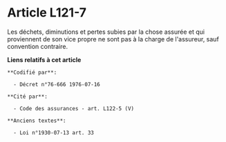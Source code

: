 # Article L121-7

Les déchets, diminutions et pertes subies par la chose assurée et qui proviennent de son vice propre ne sont pas à la charge
de l'assureur, sauf convention contraire.

**Liens relatifs à cet article**

	**Codifié par**:

	  - Décret n°76-666 1976-07-16

	**Cité par**:

	  - Code des assurances - art. L122-5 (V)

	**Anciens textes**:

	  - Loi n°1930-07-13 art. 33
